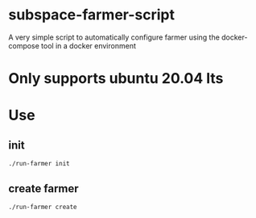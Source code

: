 # subspace-farmer-script

A very simple script to automatically configure farmer using the docker-compose tool in a docker environment

# Only supports ubuntu 20.04 lts

# Use

## init

`./run-farmer init`

## create farmer
`./run-farmer create`

